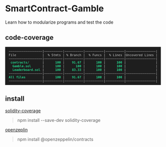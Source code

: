# SmartContract-Gamble
Learn how to modularize programs and test the code

## code-coverage
![image](https://github.com/jerryleetw1992/SmartContract-Gamble/blob/master/code-coverage.png)

## install
[solidity-coverage](https://www.npmjs.com/package/solidity-coverage)
> npm install --save-dev solidity-coverage

[openzeplin](https://github.com/OpenZeppelin/openzeppelin-contracts)
> npm install @openzeppelin/contracts
